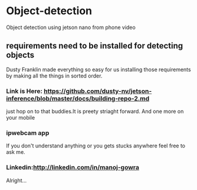 # Object-detection
Object detection using jetson nano from phone video
## requirements need to be installed for detecting objects 
  Dusty Franklin made everything so easy for us installing those requirements by making all the things in sorted order.
  ### Link is Here: https://github.com/dusty-nv/jetson-inference/blob/master/docs/building-repo-2.md
  just hop on to that buddies.It is preety striaght forward. And one more on your mobile 
  ### ipwebcam app
  If you don't understand anything or you gets stucks anywhere feel free to ask me.
  ### Linkedin:http://linkedin.com/in/manoj-gowra
  
  Alright...
